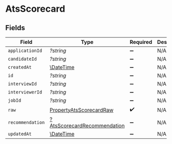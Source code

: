 # AtsScorecard


## Fields

| Field                                                                            | Type                                                                             | Required                                                                         | Description                                                                      |
| -------------------------------------------------------------------------------- | -------------------------------------------------------------------------------- | -------------------------------------------------------------------------------- | -------------------------------------------------------------------------------- |
| `applicationId`                                                                  | *?string*                                                                        | :heavy_minus_sign:                                                               | N/A                                                                              |
| `candidateId`                                                                    | *?string*                                                                        | :heavy_minus_sign:                                                               | N/A                                                                              |
| `createdAt`                                                                      | [\DateTime](https://www.php.net/manual/en/class.datetime.php)                    | :heavy_minus_sign:                                                               | N/A                                                                              |
| `id`                                                                             | *?string*                                                                        | :heavy_minus_sign:                                                               | N/A                                                                              |
| `interviewId`                                                                    | *?string*                                                                        | :heavy_minus_sign:                                                               | N/A                                                                              |
| `interviewerId`                                                                  | *?string*                                                                        | :heavy_minus_sign:                                                               | N/A                                                                              |
| `jobId`                                                                          | *?string*                                                                        | :heavy_minus_sign:                                                               | N/A                                                                              |
| `raw`                                                                            | [PropertyAtsScorecardRaw](../../models/shared/PropertyAtsScorecardRaw.md)        | :heavy_check_mark:                                                               | N/A                                                                              |
| `recommendation`                                                                 | [?AtsScorecardRecommendation](../../models/shared/AtsScorecardRecommendation.md) | :heavy_minus_sign:                                                               | N/A                                                                              |
| `updatedAt`                                                                      | [\DateTime](https://www.php.net/manual/en/class.datetime.php)                    | :heavy_minus_sign:                                                               | N/A                                                                              |